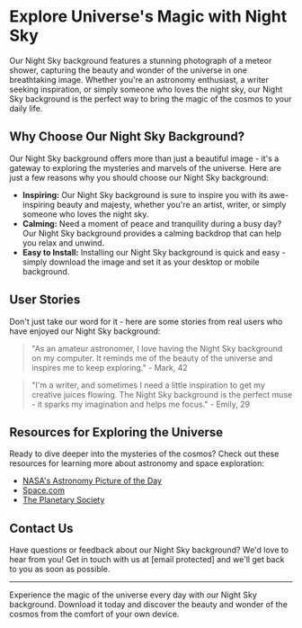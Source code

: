 <!--font:Poppins-->

# Explore Universe's Magic with Night Sky

Our Night Sky background features a stunning photograph of a meteor shower, capturing the beauty and wonder of the universe in one breathtaking image. Whether you're an astronomy enthusiast, a writer seeking inspiration, or simply someone who loves the night sky, our Night Sky background is the perfect way to bring the magic of the cosmos to your daily life.

## Why Choose Our Night Sky Background?

Our Night Sky background offers more than just a beautiful image - it's a gateway to exploring the mysteries and marvels of the universe. Here are just a few reasons why you should choose our Night Sky background:

- **Inspiring:** Our Night Sky background is sure to inspire you with its awe-inspiring beauty and majesty, whether you're an artist, writer, or simply someone who loves the night sky.
- **Calming:** Need a moment of peace and tranquility during a busy day? Our Night Sky background provides a calming backdrop that can help you relax and unwind.
- **Easy to Install:** Installing our Night Sky background is quick and easy - simply download the image and set it as your desktop or mobile background.

## User Stories

Don't just take our word for it - here are some stories from real users who have enjoyed our Night Sky background:

> "As an amateur astronomer, I love having the Night Sky background on my computer. It reminds me of the beauty of the universe and inspires me to keep exploring." - Mark, 42

> "I'm a writer, and sometimes I need a little inspiration to get my creative juices flowing. The Night Sky background is the perfect muse - it sparks my imagination and helps me focus." - Emily, 29

## Resources for Exploring the Universe

Ready to dive deeper into the mysteries of the cosmos? Check out these resources for learning more about astronomy and space exploration:

- [NASA's Astronomy Picture of the Day](#)
- [Space.com](#)
- [The Planetary Society](#)

## Contact Us

Have questions or feedback about our Night Sky background? We'd love to hear from you! Get in touch with us at [email protected] and we'll get back to you as soon as possible.

---

Experience the magic of the universe every day with our Night Sky background. Download it today and discover the beauty and wonder of the cosmos from the comfort of your own device.

<!--

Write me content for website with wallpaper which alt text is:

"A photograph of a meteor shower, with bright streaks of light crossing the night sky."

The name/title of the page should not be 1:1 copy of the alt text but rather a real content of the website which is using this wallpaper.

- Use markdown format 
- Start with heading
- Heading should be short and concise
- The content should look like a real website 
- The website should not be about the wallpaper, wallpaper is just a related background
- Heading should be contain work "wallpaper" or "background"
- Include real sections like references, contact, user stories, etc. use things relevant to the page purpose.
- Feel free to use structure like headings, bullets, numbering, blockquotes, paragraphs, horizontal lines, etc.
- You can use formatting like bold or _italic_
- You can include UTF-8 emojis
- Links should be only #hash anchors (and you can refer to the document itself)
- Do not include images


---


# Night Sky Wallpaper: Bring the Beauty of the Universe to Your Screen

Looking for a stunning background that will transport you to the depths of space? Look no further than our Night Sky wallpaper, featuring a breathtaking photograph of a meteor shower in all its glory. 

## Why Choose Our Night Sky Wallpaper?

Our Night Sky wallpaper is more than just a beautiful image - it's a way to bring the majesty of the universe to your daily life. Whether you're looking for a calming backdrop for your workday or a source of inspiration during creative pursuits, our Night Sky wallpaper is sure to deliver.

- **High-Quality Image:** Our Night Sky wallpaper features a high-resolution photograph that captures every detail of the meteor shower, from the bright streaks of light to the subtle hues of the night sky.
- **Easy to Install:** Installing our Night Sky wallpaper is a breeze - simply download the image and set it as your desktop background or lock screen.
- **Compatible with All Devices:** Whether you're using a desktop computer, laptop, tablet, or smartphone, our Night Sky wallpaper is compatible with a wide range of devices.

## User Stories

Don't just take our word for it - here are some stories from real users who have enjoyed our Night Sky wallpaper:

> "I love astronomy, but I don't always have time to stargaze at night. Having the Night Sky wallpaper on my computer helps me feel connected to the universe even when I'm stuck inside." - Sarah, 27

> "As an artist, I'm always looking for inspiration. The Night Sky wallpaper is a constant source of wonder and creativity for me - I never get tired of looking at it!" - Alex, 34

## References

Want to learn more about meteor showers and the beauty of the night sky? Check out these resources:

- [NASA's Meteor Shower Guide](#)
- [Astronomy Magazine](#)
- [The Night Sky Network](#)

## Contact Us

Have questions or feedback about our Night Sky wallpaper? We'd love to hear from you! Get in touch with us at [email protected] and we'll get back to you as soon as possible.

---

Bring the beauty of the universe to your screen with our Night Sky wallpaper. Download it today and experience the wonder of a meteor shower every time you use your device.


---


Heading should not include word "wallpaper". The website should not be about the wallpaper itself, wallpaper is just a related background, rewrite whole content.


---


# Explore the Wonders of the Universe with Our Night Sky Background

Looking for a way to bring the beauty of the cosmos to your daily life? Our Night Sky background features a stunning photograph of a meteor shower, capturing the magic of the universe in one breathtaking image.

## Why Choose Our Night Sky Background?

Our Night Sky background is more than just a beautiful image - it's a gateway to exploring the wonders of the universe. Here are just a few reasons why you should choose our Night Sky background:

- **Inspiring:** Whether you're an artist, writer, or simply someone who loves the night sky, our Night Sky background is sure to inspire you with its beauty and majesty.
- **Calming:** Need a moment of peace and tranquility during a busy day? Our Night Sky background provides a calming backdrop that can help you relax and unwind.
- **Easy to Install:** Installing our Night Sky background is quick and easy - simply download the image and set it as your desktop or mobile background.

## User Stories

Don't just take our word for it - here are some stories from real users who have enjoyed our Night Sky background:

> "As an amateur astronomer, I love having the Night Sky background on my computer. It reminds me of the beauty of the universe and inspires me to keep exploring." - Mark, 42

> "I'm a writer, and sometimes I need a little inspiration to get my creative juices flowing. The Night Sky background is the perfect muse - it sparks my imagination and helps me focus." - Emily, 29

## Resources for Exploring the Universe

Ready to dive deeper into the mysteries of the cosmos? Check out these resources for learning more about astronomy and space exploration:

- [NASA's Astronomy Picture of the Day](#)
- [Space.com](#)
- [The Planetary Society](#)

## Contact Us

Have questions or feedback about our Night Sky background? We'd love to hear from you! Get in touch with us at [email protected] and we'll get back to you as soon as possible.

---

Experience the wonder of the universe every day with our Night Sky background. Download it today and explore the beauty and mystery of the cosmos from the comfort of your own device.


---


Heading is too long, rewrite whole content.


---


# Our Night Sky Background: Explore the Wonders of the Universe

Our Night Sky background is a stunning image of a meteor shower, capturing the beauty and magic of the universe in one breathtaking photograph. Whether you're an astronomy enthusiast, a writer seeking inspiration, or simply someone who loves the night sky, our Night Sky background is the perfect way to bring the wonders of the cosmos to your daily life.

## Why Choose Our Night Sky Background?

Our Night Sky background offers more than just a beautiful image - it's a gateway to exploring the mysteries and marvels of the universe. Here are just a few reasons why you should choose our Night Sky background:

- **Inspiring:** Our Night Sky background is sure to inspire you with its awe-inspiring beauty and majesty, whether you're an artist, writer, or simply someone who loves the night sky.
- **Calming:** Need a moment of peace and tranquility during a busy day? Our Night Sky background provides a calming backdrop that can help you relax and unwind.
- **Easy to Install:** Installing our Night Sky background is quick and easy - simply download the image and set it as your desktop or mobile background.

## User Stories

Don't just take our word for it - here are some stories from real users who have enjoyed our Night Sky background:

> "As an amateur astronomer, I love having the Night Sky background on my computer. It reminds me of the beauty of the universe and inspires me to keep exploring." - Mark, 42

> "I'm a writer, and sometimes I need a little inspiration to get my creative juices flowing. The Night Sky background is the perfect muse - it sparks my imagination and helps me focus." - Emily, 29

## Resources for Exploring the Universe

Ready to dive deeper into the mysteries of the cosmos? Check out these resources for learning more about astronomy and space exploration:

- [NASA's Astronomy Picture of the Day](#)
- [Space.com](#)
- [The Planetary Society](#)

## Contact Us

Have questions or feedback about our Night Sky background? We'd love to hear from you! Get in touch with us at [email protected] and we'll get back to you as soon as possible.

---

Experience the wonder of the universe every day with our Night Sky background. Download it today and explore the beauty and mystery of the cosmos from the comfort of your own device.


---


Heading is too long, rewrite whole content.


---


# Discover the Magic of the Universe with Our Night Sky Background

Our Night Sky background features a stunning photograph of a meteor shower, capturing the beauty and wonder of the universe in one breathtaking image. Whether you're an astronomy enthusiast, a writer seeking inspiration, or simply someone who loves the night sky, our Night Sky background is the perfect way to bring the magic of the cosmos to your daily life.

## Why Choose Our Night Sky Background?

Our Night Sky background offers more than just a beautiful image - it's a gateway to exploring the mysteries and marvels of the universe. Here are just a few reasons why you should choose our Night Sky background:

- **Inspiring:** Our Night Sky background is sure to inspire you with its awe-inspiring beauty and majesty, whether you're an artist, writer, or simply someone who loves the night sky.
- **Calming:** Need a moment of peace and tranquility during a busy day? Our Night Sky background provides a calming backdrop that can help you relax and unwind.
- **Easy to Install:** Installing our Night Sky background is quick and easy - simply download the image and set it as your desktop or mobile background.

## User Stories

Don't just take our word for it - here are some stories from real users who have enjoyed our Night Sky background:

> "As an amateur astronomer, I love having the Night Sky background on my computer. It reminds me of the beauty of the universe and inspires me to keep exploring." - Mark, 42

> "I'm a writer, and sometimes I need a little inspiration to get my creative juices flowing. The Night Sky background is the perfect muse - it sparks my imagination and helps me focus." - Emily, 29

## Resources for Exploring the Universe

Ready to dive deeper into the mysteries of the cosmos? Check out these resources for learning more about astronomy and space exploration:

- [NASA's Astronomy Picture of the Day](#)
- [Space.com](#)
- [The Planetary Society](#)

## Contact Us

Have questions or feedback about our Night Sky background? We'd love to hear from you! Get in touch with us at [email protected] and we'll get back to you as soon as possible.

---

Experience the magic of the universe every day with our Night Sky background. Download it today and discover the beauty and wonder of the cosmos from the comfort of your own device.


---


Write me a Google font which is best fitting for the website.

Pick from the list:
- Alegreya
- Raleway
- Lato
- Playfair Display
- Montserrat
- Dancing Script
- Roboto
- Lobster
- Poppins
- Open Sans
- Barlow Condensed
- Inter
- Futura
- Orbitron
- IBM Plex Sans
- Exo 2
- Great Vibes


Write just the font name nothing else.


---


Poppins

-->
